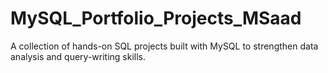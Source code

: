 # MySQL_Portfolio_Projects_MSaad
A collection of hands-on SQL projects built with MySQL to strengthen data analysis and query-writing skills.
